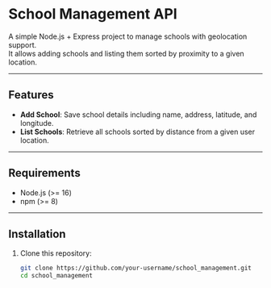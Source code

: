 # School Management API

A simple Node.js + Express project to manage schools with geolocation support.  
It allows adding schools and listing them sorted by proximity to a given location.

---

## Features
- **Add School**: Save school details including name, address, latitude, and longitude.
- **List Schools**: Retrieve all schools sorted by distance from a given user location.

---

## Requirements
- Node.js (>= 16)
- npm (>= 8)

---

## Installation

1. Clone this repository:
   ```bash
   git clone https://github.com/your-username/school_management.git
   cd school_management
